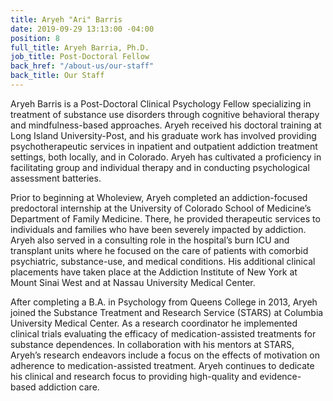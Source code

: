 ```yaml
---
title: Aryeh "Ari" Barris
date: 2019-09-29 13:13:00 -04:00
position: 8
full_title: Aryeh Barria, Ph.D.
job_title: Post-Doctoral Fellow
back_href: "/about-us/our-staff"
back_title: Our Staff
---
```


Aryeh Barris is a Post-Doctoral Clinical Psychology Fellow specializing in treatment of substance use disorders through cognitive behavioral therapy and mindfulness-based approaches. Aryeh received his doctoral training at Long Island University-Post, and his graduate work has involved providing psychotherapeutic services in inpatient and outpatient addiction treatment settings, both locally, and in Colorado. Aryeh has cultivated a proficiency in facilitating group and individual therapy and in conducting psychological assessment batteries. 

Prior to beginning at Wholeview, Aryeh completed an addiction-focused predoctoral internship at the University of Colorado School of Medicine’s Department of Family Medicine. There, he provided therapeutic services to individuals and families who have been severely impacted by addiction. Aryeh also served in a consulting role in the hospital’s burn ICU and transplant units where he focused on the care of patients with comorbid psychiatric, substance-use, and medical conditions. His additional clinical placements have taken place at the Addiction Institute of New York at Mount Sinai West and at Nassau University Medical Center. 

After completing a B.A. in Psychology from Queens College in 2013, Aryeh joined the Substance Treatment and Research Service (STARS) at Columbia University Medical Center. As a research coordinator he implemented clinical trials evaluating the efficacy of medication-assisted treatments for substance dependences. In collaboration with his mentors at STARS, Aryeh’s research endeavors include a focus on the effects of motivation on adherence to medication-assisted treatment. Aryeh continues to dedicate his clinical and research focus to providing high-quality and evidence-based addiction care. 
